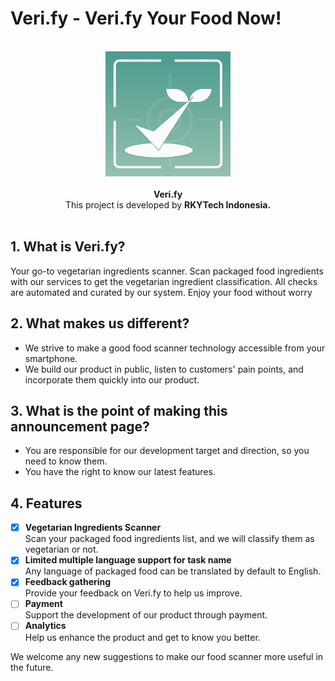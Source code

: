 # Veri.fy - Veri.fy Your Food Now!
<br/>
<div align="center">
  <img src="./logo-square.png" height="200px" width="200px">
</div>
<br/>
<div align="center">
  <b> Veri.fy </b>
</div>
<div align="center">
  This project is developed by <b>RKYTech Indonesia.</b> 
</div>
<br/>

## 1. What is Veri.fy?
Your go-to vegetarian ingredients scanner. Scan packaged food ingredients with our services to get the vegetarian ingredient classification. All checks are automated and curated by our system. Enjoy your food without worry

## 2. What makes us different?
- We strive to make a good food scanner technology accessible from your smartphone.
- We build our product in public, listen to customers' pain points, and incorporate them quickly into our product.

## 3. What is the point of making this announcement page?
- You are responsible for our development target and direction, so you need to know them.
- You have the right to know our latest features.

## 4. Features
- [x] <b>Vegetarian Ingredients Scanner</b> <br/>
Scan your packaged food ingredients list, and we will classify them as vegetarian or not.
- [x] <b>Limited multiple language support for task name</b> <br/>
Any language of packaged food can be translated by default to English.
- [x] <b>Feedback gathering</b> <br/>
Provide your feedback on Veri.fy to help us improve.
- [ ] <b>Payment</b> <br/>
Support the development of our product through payment.
- [ ] <b>Analytics</b> <br/>
Help us enhance the product and get to know you better.

We welcome any new suggestions to make our food scanner more useful in the future.
